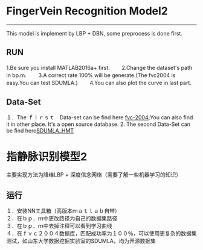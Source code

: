 # FingerVein Recognition Model2

---
This model is implement by LBP + DBN, some preprocess is done first.

## RUN

1.Be sure you install MATLAB2016a+ first.　　
2.Change the dataset's path in bp.m.　　
3.A correct rate 100% will be generate.(The fvc2004 is easy.You can test SDUMLA.)　　
4.You can also plot the curve in last part.　　

## Data-Set
１．The ｆｉｒｓｔ　Data-set can be find here [fvc-2004](bias.csr.unibo.it/fvc2004);You can also find it in other place. It's a open source database.
2. The second Data-Set can be find here[SDUMLA_HMT](http://mla.sdu.edu.cn/info/1006/1195.htm)

# 指静脉识别模型2

主要实现方法为降维LBP + 深度信念网络（需要了解一些机器学习的知识）

## 运行
１．安装NN工具箱（高版本ｍａｔｌａｂ自带）　　  
２．在ｂｐ．ｍ中更改路径为自己的数据集路径　　  
３．在ｂｐ．ｍ中去掉注释可以看到学习曲线　　  
４．在ｆｖｃ２００４数据库，匹配成功率为１００％，可以使用更复杂的数据集测试，如山东大学数据挖掘实验室的SDUMLA，均为开源数据集　　  

